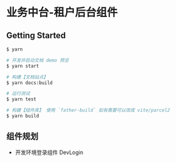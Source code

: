 # 业务中台-租户后台组件

## Getting Started

```bash
$ yarn

# 开发并启动文档 demo 预览
$ yarn start

# 构建【文档站点】
$ yarn docs:build

# 运行测试
$ yarn test

# 构建【组件库】 使用 `father-build` 如有需要可以改成 vite/parcel2
$ yarn build
```

## 组件规划

- 开发环境登录组件 DevLogin
